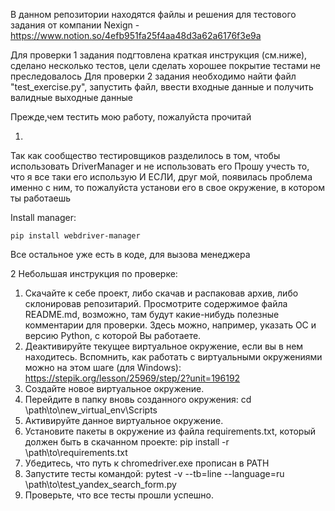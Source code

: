 
В данном репозитории находятся файлы и решения для тестового задания от компании Nexign - https://www.notion.so/4efb951fa25f4aa48d3a62a6176f3e9a

Для проверки 1 задания подгтовлена краткая инструкция (см.ниже), сделано несколько тестов, цели сделать хорошее покрытие тестами не преследовалось
Для проверки 2 задания необходимо найти файл "test_exercise.py", запустить файл, ввести входные данные и получить валидные выходные данные



Прежде,чем тестить мою работу, пожалуйста прочитай

1.

Так как сообщество тестировщиков разделилось в том, чтобы использовать DriverManager и не использовать его
    Прошу учесть то, что я все таки его использую 
    И ЕСЛИ, друг мой, появилась проблема именно с ним, то пожалуйста установи его в свое окружение, в котором ты работаешь
    
Install manager:
```
pip install webdriver-manager
```
Все остальное уже есть в коде, для вызова менеджера


2
Небольшая инструкция по проверке:

1. Скачайте к себе проект, либо скачав и распаковав архив, либо склонировав репозитарий.
Просмотрите содержимое файла README.md, возможно, там будут какие-нибудь полезные комментарии для проверки.
Здесь можно, например, указать ОС и версию Python, с которой Вы работаете. 
2. Деактивируйте текущее виртуальное окружение, если вы в нем находитесь. 
Вспомнить, как работать с виртуальными окружениями можно на этом шаге (для Windows):
https://stepik.org/lesson/25969/step/2?unit=196192
3. Создайте новое виртуальное окружение.
4. Перейдите в папку вновь созданного окружения:
cd \path\to\new_virtual_env\Scripts
5. Активируйте данное виртуальное окружение.
6. Установите пакеты в окружение из файла requirements.txt, который должен быть в скачанном проекте:
pip install -r \path\to\requirements.txt
7. Убедитесь, что путь к chromedriver.exe прописан в PATH
8. Запустите тесты командой:
pytest -v --tb=line --language=ru \path\to\test_yandex_search_form.py
9. Проверьте, что все тесты прошли успешно.
